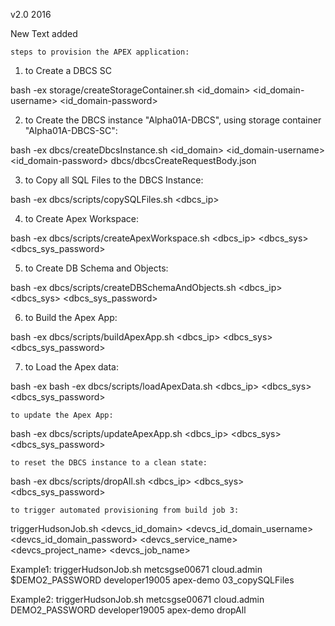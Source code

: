 v2.0 2016

New Text added

~~~~~~~~~~~~~~~~~~~~~~~~~~~~~~~~~~~~~~~~~~~~~~~~~~~~
steps to provision the APEX application:
~~~~~~~~~~~~~~~~~~~~~~~~~~~~~~~~~~~~~~~~~~~~~~~~~~~~
1) to Create a DBCS SC 

  bash -ex storage/createStorageContainer.sh <id_domain> <id_domain-username> <id_domain-password> <DB-StorageContainer>

2) to Create the DBCS instance "Alpha01A-DBCS", using storage container "Alpha01A-DBCS-SC":

  bash -ex dbcs/createDbcsInstance.sh <id_domain> <id_domain-username> <id_domain-password> <DB-InstanceName> <SYS-password> <DB-StorageContainer> dbcs/dbcsCreateRequestBody.json

3) to Copy all SQL Files to the DBCS Instance:

  bash -ex dbcs/scripts/copySQLFiles.sh <dbcs_ip>

4) to Create Apex Workspace:  

  bash -ex dbcs/scripts/createApexWorkspace.sh <dbcs_ip> <dbcs_sys> <dbcs_sys_password>

5) to Create DB Schema and Objects: 

  bash -ex dbcs/scripts/createDBSchemaAndObjects.sh <dbcs_ip> <dbcs_sys> <dbcs_sys_password>

6) to Build the Apex App:

  bash -ex dbcs/scripts/buildApexApp.sh <dbcs_ip> <dbcs_sys> <dbcs_sys_password>

7) to Load the Apex data:

  bash -ex bash -ex dbcs/scripts/loadApexData.sh <dbcs_ip> <dbcs_sys> <dbcs_sys_password>
  
~~~~~~~~~~~~~~~~~~~~~~~~~~~~~~~~~~~~~~~~~~~~~~~~~~~~
to update the Apex App:
~~~~~~~~~~~~~~~~~~~~~~~~~~~~~~~~~~~~~~~~~~~~~~~~~~~~

  bash -ex dbcs/scripts/updateApexApp.sh <dbcs_ip> <dbcs_sys> <dbcs_sys_password>

~~~~~~~~~~~~~~~~~~~~~~~~~~~~~~~~~~~~~~~~~~~~~~~~~~~~
to reset the DBCS instance to a clean state:
~~~~~~~~~~~~~~~~~~~~~~~~~~~~~~~~~~~~~~~~~~~~~~~~~~~~

  bash -ex dbcs/scripts/dropAll.sh <dbcs_ip> <dbcs_sys> <dbcs_sys_password>

~~~~~~~~~~~~~~~~~~~~~~~~~~~~~~~~~~~~~~~~~~~~~~~~~~~~
to trigger automated provisioning from build job 3:
~~~~~~~~~~~~~~~~~~~~~~~~~~~~~~~~~~~~~~~~~~~~~~~~~~~~
  
  triggerHudsonJob.sh <devcs_id_domain> <devcs_id_domain_username> <devcs_id_domain_password> <devcs_service_name> <devcs_project_name> <devcs_job_name>

  Example1:
  triggerHudsonJob.sh metcsgse00671 cloud.admin $DEMO2_PASSWORD developer19005 apex-demo 03_copySQLFiles  

  Example2:
  triggerHudsonJob.sh metcsgse00671 cloud.admin DEMO2_PASSWORD developer19005 apex-demo dropAll
  

